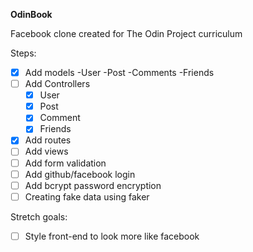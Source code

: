 **OdinBook**

Facebook clone created for The Odin Project curriculum

Steps: 
- [X] Add models
    -User
    -Post
    -Comments
    -Friends
- [ ] Add Controllers
    - [X] User
    - [X] Post
    - [X] Comment
    - [X] Friends
- [X] Add routes
- [ ] Add views
- [ ] Add form validation
- [ ] Add github/facebook login
- [ ] Add bcrypt password encryption
- [ ] Creating fake data using faker

Stretch goals:
- [ ] Style front-end to look more like facebook
